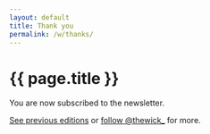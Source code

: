 ```yaml
---
layout: default
title: Thank you
permalink: /w/thanks/
---
```


# {{ page.title }}

You are now subscribed to the newsletter.

[See previous editions](http://adriano.latorre.info/w/) or [follow @thewick\_](https://twitter.com/thewick_) for more.

